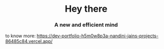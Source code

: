 <h1 align="center">Hey there</h1>
<h3 align="center">A new and efficient mind</h3>

to know more:
https://dev-portfolio-h5m0w8p3a-nandini-jains-projects-86485c84.vercel.app/
